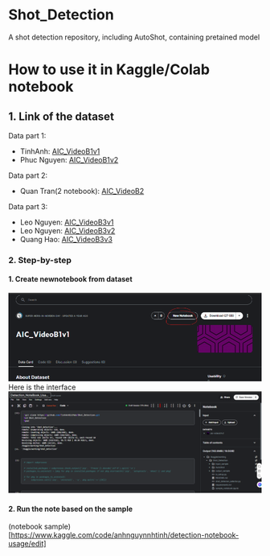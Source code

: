# Shot_Detection
A shot detection repository, including AutoShot, containing pretained model

# How to use it in Kaggle/Colab notebook
## 1. Link of the dataset
Data part 1:
   - TinhAnh: [AIC_VideoB1v1](https://www.kaggle.com/datasets/superheroinmordenday/c00-vidieo)
   - Phuc Nguyen: [AIC_VideoB1v2](https://www.kaggle.com/datasets/khitrnhxun/aic-videob1v2)

Data part 2:
   - Quan Tran(2 notebook): [AIC_VideoB2](https://www.kaggle.com/datasets/superheroinmordenday/aic-vidieob1v2)

Data part 3:
   - Leo Nguyen: [AIC_VideoB3v1](https://www.kaggle.com/datasets/khitrnhxun/aic-videob3-0)
   - Leo Nguyen: [AIC_VideoB3v2](https://www.kaggle.com/datasets/superheroinmordenday/aic-b2-v3)
   - Quang Hao: [AIC_VideoB3v3](https://www.kaggle.com/datasets/nguynlngnamanh/aic-videob3-2)

### 2. Step-by-step
#### 1. Create newnotebook from dataset
![Notebook](/static/image.png)
Here is the interface
![interface](/static/image-1.png)
#### 2. Run the note based on the sample
(notebook sample)[https://www.kaggle.com/code/anhnguynnhtinh/detection-notebook-usage/edit]



